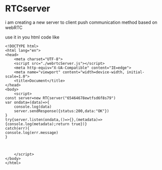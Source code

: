 # RTCserver
i am creating a new server to client push communication method based on webRTC 


use it in you html code like 

```
<!DOCTYPE html>
<html lang="en">
<head>
    <meta charset="UTF-8">
    <script src="./webrtcServer.js"></script>
    <meta http-equiv="X-UA-Compatible" content="IE=edge">
    <meta name="viewport" content="width=device-width, initial-scale=1.0">
    <title>Document</title>
</head>
<body>
    <script>
const server=new RTCserver("65464678ewtfsd6f8s79")
var ondata=(data)=>{
    console.log(data)
    server.sendResponse({status:200,data:"OK"})
}
try{server.listen(ondata,()=>{},(metadata)=>{console.log(metadata);return true})}
catch(err){
console.log(err.message)
}



    </script>
</body>
</html>
```
